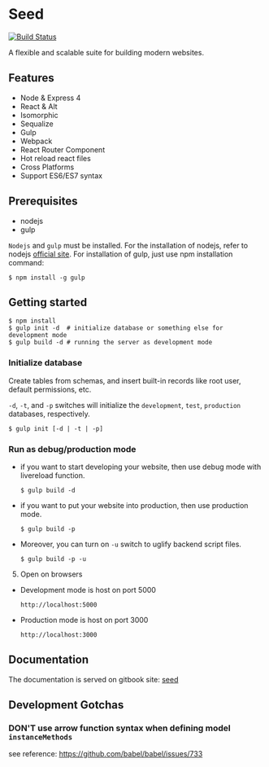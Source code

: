 # Seed

[![Build Status](https://travis-ci.org/gocreating/seed.svg?branch=master)](https://travis-ci.org/gocreating/seed)

A flexible and scalable suite for building modern websites.

## Features

- Node & Express 4
- React & Alt
- Isomorphic
- Sequalize
- Gulp
- Webpack
- React Router Component
- Hot reload react files
- Cross Platforms
- Support ES6/ES7 syntax

## Prerequisites

- nodejs
- gulp

`Nodejs` and `gulp` must be installed. For the installation of nodejs, refer to nodejs [official site](https://nodejs.org/). For installation of gulp, just use npm installation command:

```
$ npm install -g gulp
```

## Getting started

```
$ npm install
$ gulp init -d  # initialize database or something else for development mode
$ gulp build -d # running the server as development mode
```

### Initialize database

   Create tables from schemas, and insert built-in records like root user, default permissions, etc.

   `-d`, `-t`, and `-p` switches will initialize the `development`, `test`, `production` databases, respectively.

   ```
   $ gulp init [-d | -t | -p]
   ```

### Run as debug/production mode

  - if you want to start developing your website, then use debug mode with livereload function.

    ```
    $ gulp build -d
    ```

  - if you want to put your website into production, then use production mode.

    ```
    $ gulp build -p
    ```

  - Moreover, you can turn on `-u` switch to uglify backend script files.

    ```
    $ gulp build -p -u
    ```

5. Open on browsers

  - Development mode is host on port 5000

    `http://localhost:5000`

  - Production mode is host on port 3000

    `http://localhost:3000`

## Documentation

The documentation is served on gitbook site: [seed](https://www.gitbook.com/book/gocreating/seed)

## Development Gotchas

### DON'T use arrow function syntax when defining model `instanceMethods`

see reference: <https://github.com/babel/babel/issues/733>